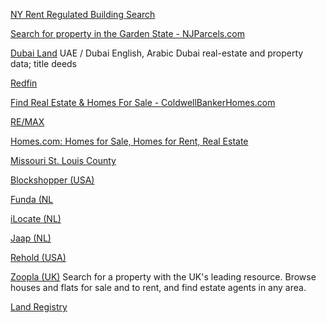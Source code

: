 
[NY Rent Regulated Building Search](https://apps.hcr.ny.gov/BuildingSearch)

[Search for property in the Garden State - NJParcels.com](https://njparcels.com/property)

[Dubai Land](https://dubailand.gov.ae/en/eservices/property-status-overview/#/)
UAE / Dubai
English, Arabic
Dubai real-estate and property data; title deeds

[Redfin](https://www.redfin.com/)

[Find Real Estate & Homes For Sale - ColdwellBankerHomes.com](https://www.coldwellbankerhomes.com/)

[RE/MAX](https://www.remax.com/)

[Homes.com: Homes for Sale, Homes for Rent, Real Estate](https://www.homes.com/)

[Missouri St. Louis County](http://revenue.stlouisco.com/ias)

[Blockshopper (USA)](https://blockshopper.com/)

[Funda (NL](http://funda.nl/)

[iLocate (NL)](https://www.ilocate.nl/)

[Jaap (NL)](http://jaap.nl/)

[Rehold (USA)](https://rehold.com/)

[Zoopla (UK)](https://zoopla.co.uk/)
Search for a property with the UK's leading resource. Browse houses and flats for sale and to rent, and find estate agents in any area.

[Land Registry](https://www.gov.uk/government/organisations/land-registry)
